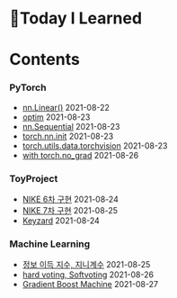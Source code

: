# :pencil:Today I Learned

# Contents

### PyTorch
 - [nn.Linear()](https://github.com/s-ryuri/TIL/blob/main/Pytorch/nn.Linear.md) 2021-08-22
 - [optim](https://github.com/s-ryuri/TIL/blob/main/Pytorch/optim.md) 2021-08-23
 - [nn.Sequential](https://github.com/s-ryuri/TIL/blob/main/Pytorch/nn.Sequential.md) 2021-08-23
 - [torch.nn.init](https://github.com/s-ryuri/TIL/blob/main/Pytorch/torch.nn.init.md) 2021-08-23
 - [torch.utils.data.torchvision](https://github.com/s-ryuri/TIL/blob/main/Pytorch/torch.utils.data%2Ctorchvision.md) 2021-08-23
 - [with torch.no_grad](https://github.com/s-ryuri/TIL/blob/main/Pytorch/with%20torch.no_grad.md) 2021-08-26

### ToyProject
 - [NIKE 6차 구현](https://github.com/s-ryuri/NIKE/blob/master/main.py) 2021-08-24
 - [NIKE 7차 구현](https://github.com/s-ryuri/NIKE/blob/master/main.py) 2021-08-25
 - [Keyzard](https://github.com/s-ryuri/keyzard/blob/master/main.py) 2021-08-24

### Machine Learning
 - [정보 이득 지수, 지니계수](https://github.com/s-ryuri/TIL/blob/main/ML/%EC%A0%95%EB%B3%B4%EC%9D%B4%EB%93%9D%2C%EC%A7%80%EB%8B%88%EA%B3%84%EC%88%98.md) 2021-08-25
 - [hard voting, Softvoting](https://github.com/s-ryuri/TIL/blob/main/ML/%ED%95%98%EB%93%9C%EB%B3%B4%ED%8C%85%2C%EC%86%8C%ED%94%84%ED%8A%B8%EB%B3%B4%ED%8C%85.md) 2021-08-26
 - [Gradient Boost Machine](https://github.com/s-ryuri/TIL/blob/main/ML/Gradient%20Boost%20Machine.md) 2021-08-27
